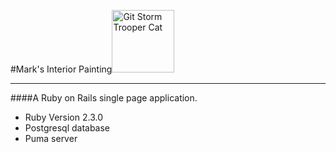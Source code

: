 #Mark's Interior Painting<img src='http://octodex.github.com/images/stormtroopocat.jpg' alt='Git Storm Trooper Cat' width='100' height='100'>
***

####A Ruby on Rails single page application.

- Ruby Version 2.3.0
- Postgresql database
- Puma server
